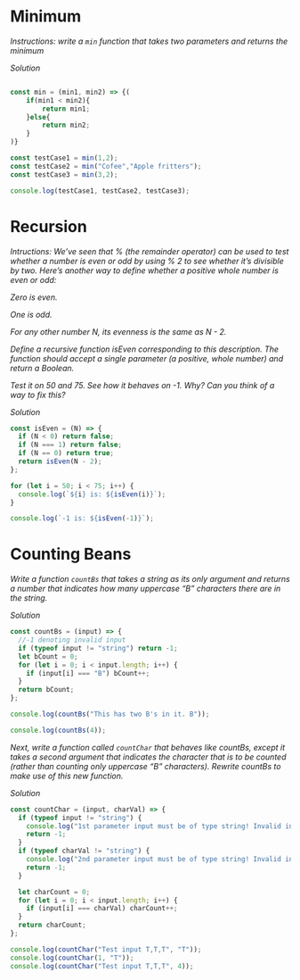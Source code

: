 # Minimum

_Instructions: write a `min` function that takes two parameters and returns the minimum_

_Solution_

```javascript

const min = (min1, min2) => {(
    if(min1 < min2){
        return min1;
    }else{
        return min2;
    }
)}

const testCase1 = min(1,2);
const testCase2 = min("Cofee","Apple fritters");
const testCase3 = min(3,2);

console.log(testCase1, testCase2, testCase3);

```

# Recursion

_Intructions: We’ve seen that % (the remainder operator) can be used to test whether a number is even or odd by using % 2 to see whether it’s divisible by two. Here’s another way to define whether a positive whole number is even or odd:_

_Zero is even._

_One is odd._

_For any other number N, its evenness is the same as N - 2._

_Define a recursive function isEven corresponding to this description. The function should accept a single parameter (a positive, whole number) and return a Boolean._

_Test it on 50 and 75. See how it behaves on -1. Why? Can you think of a way to fix this?_

_Solution_

```javascript
const isEven = (N) => {
  if (N < 0) return false;
  if (N === 1) return false;
  if (N == 0) return true;
  return isEven(N - 2);
};

for (let i = 50; i < 75; i++) {
  console.log(`${i} is: ${isEven(i)}`);
}

console.log(`-1 is: ${isEven(-1)}`);
```

# Counting Beans

_Write a function `countBs` that takes a string as its only argument and returns a number that indicates how many uppercase “B” characters there are in the string._

_Solution_

```javascript
const countBs = (input) => {
  //-1 denoting invalid input
  if (typeof input != "string") return -1;
  let bCount = 0;
  for (let i = 0; i < input.length; i++) {
    if (input[i] === "B") bCount++;
  }
  return bCount;
};

console.log(countBs("This has two B's in it. B"));

console.log(countBs(4));
```

_Next, write a function called `countChar` that behaves like countBs, except it takes a second argument that indicates the character that is to be counted (rather than counting only uppercase “B” characters). Rewrite countBs to make use of this new function._

_Solution_

```javascript
const countChar = (input, charVal) => {
  if (typeof input != "string") {
    console.log("1st parameter input must be of type string! Invalid input!");
    return -1;
  }
  if (typeof charVal != "string") {
    console.log("2nd parameter input must be of type string! Invalid input!");
    return -1;
  }

  let charCount = 0;
  for (let i = 0; i < input.length; i++) {
    if (input[i] === charVal) charCount++;
  }
  return charCount;
};

console.log(countChar("Test input T,T,T", "T"));
console.log(countChar(1, "T"));
console.log(countChar("Test input T,T,T", 4));
```
